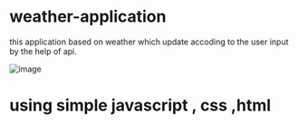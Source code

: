 # weather-application
this application based on weather which update accoding to the user input by the help of api.


![image](https://github.com/harshai07/weather-application/assets/115336812/6f513242-ad3b-4166-9e81-f6cc5255414d)




# using simple javascript , css ,html 
